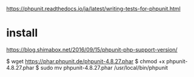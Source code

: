 https://phpunit.readthedocs.io/ja/latest/writing-tests-for-phpunit.html

# install
https://blog.shimabox.net/2016/09/15/phpunit-php-support-version/


$ wget https://phar.phpunit.de/phpunit-4.8.27.phar
$ chmod +x phpunit-4.8.27.phar
$ sudo mv phpunit-4.8.27.phar /usr/local/bin/phpunit
